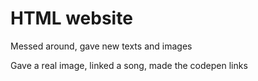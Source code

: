 # HTML website

Messed around, gave new texts and images

Gave a real image, linked a song, made the codepen links
